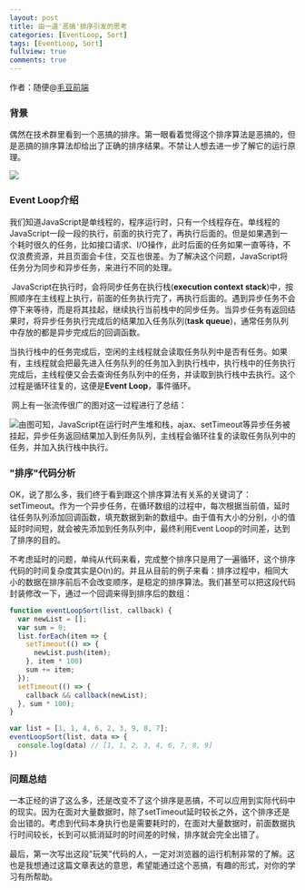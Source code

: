 ```yaml
---
layout: post
title: 由一道'恶搞'排序引发的思考
categories: [EventLoop, Sort]
tags: [EventLoop, Sort]
fullview: true
comments: true
---
```


作者：随便@[毛豆前端](https://maodoufe.github.io/)

### 背景

​	偶然在技术群里看到一个恶搞的排序。第一眼看着觉得这个排序算法是恶搞的，但是恶搞的排序算法却给出了正确的排序结果。不禁让人想去进一步了解它的运行原理。

![](https://user-gold-cdn.xitu.io/2019/6/17/16b6427f69c9f186?w=475&h=282&f=png&s=36922)

### Event Loop介绍

​	我们知道JavaScript是单线程的，程序运行时，只有一个线程存在。单线程的JavaScript一段一段的执行，前面的执行完了，再执行后面的。但是如果遇到一个耗时很久的任务，比如接口请求、I/O操作，此时后面的任务如果一直等待，不仅浪费资源，并且页面会卡住，交互也很差。为了解决这个问题，JavaScript将任务分为同步和异步任务，来进行不同的处理。

​	JavaScript在执行时，会将同步任务在执行栈(**execution context stack**)中，按照顺序在主线程上执行，前面的任务执行完了，再执行后面的。遇到异步任务不会停下来等待，而是将其挂起，继续执行当前栈中的同步任务。当异步任务有返回结果时，将异步任务执行完成后的结果加入任务队列(**task queue**)，通常任务队列中存放的都是异步完成后的回调函数。

​	当执行栈中的任务完成后，空闲的主线程就会读取任务队列中是否有任务。如果有，主线程就会把最先进入任务队列的任务加入到执行栈中，执行栈中的任务执行完成后，主线程便又会去查询任务队列中的任务，并读取到执行栈中去执行。这个过程是循环往复的，这便是**Event Loop**，事件循环。

​	网上有一张流传很广的图对这一过程进行了总结：

![](https://user-gold-cdn.xitu.io/2019/6/17/16b64287ceb6e596?w=598&h=521&f=png&s=70815)
​	由图可知，JavaScript在运行时产生堆和栈，ajax、setTimeout等异步任务被挂起，异步任务返回结果加入到任务队列，主线程会循环往复的读取任务队列中的任务，并加入执行栈中执行。

### "排序"代码分析

​	OK，说了那么多，我们终于看到跟这个排序算法有关系的关键词了：setTimeout。作为一个异步任务，在循环数组的过程中，每次根据当前值，延时往任务队列添加回调函数，填充数据到新的数组中。由于值有大小的分别，小的值延时时间短，就会被先添加到任务队列中，最终利用Event Loop的时间差，达到了排序的目的。

​	不考虑延时的问题，单纯从代码来看，完成整个排序只是用了一遍循环，这个排序代码的时间复杂度其实是O(n)的。并且从目前的例子来看：排序过程中，相同大小的数据在排序前后不会改变顺序，是稳定的排序算法。我们甚至可以把这段代码封装修改一下，通过一个回调来得到排序后的数组：

```javascript
function eventLoopSort(list, callback) {
  var newList = [];
  var sum = 0;
  list.forEach(item => {
    setTimeout(() => {
      newList.push(item);
    }, item * 100)
    sum += item;
  });
  setTimeout(() => {
    callback && callback(newList);
  }, sum * 100);
}

var list = [1, 1, 4, 6, 2, 3, 9, 8, 7];
eventLoopSort(list, data => {
  console.log(data) // [1, 1, 2, 3, 4, 6, 7, 8, 9]
})
```
### 问题总结

​	一本正经的讲了这么多，还是改变不了这个排序是恶搞，不可以应用到实际代码中的现实。因为在面对大量数据时，除了setTimeout延时较长之外，这个排序还是会出错的。考虑到代码本身执行也是需要耗时的，在面对大量数据时，前面数据执行时间较长，长到可以抵消延时的时间差的时候，排序就会完全出错了。

​	最后，第一次写出这段"玩笑"代码的人，一定对浏览器的运行机制非常的了解。这也是我想通过这篇文章表达的意思，希望能通过这个恶搞，有趣的形式，对你的学习有所帮助。




